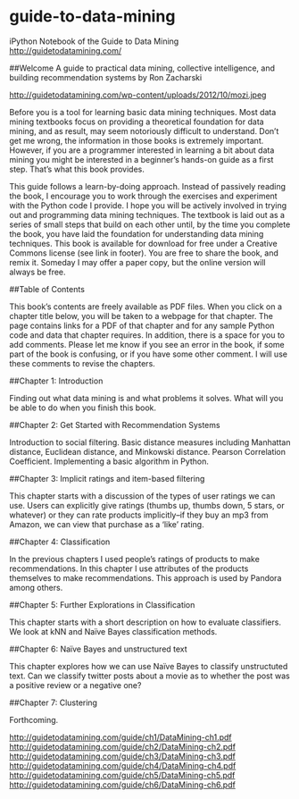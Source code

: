 guide-to-data-mining
====================

iPython Notebook of the Guide to Data Mining http://guidetodatamining.com/

##Welcome
A guide to practical data mining, collective intelligence, and building recommendation systems by Ron Zacharski

http://guidetodatamining.com/wp-content/uploads/2012/10/mozi.jpeg


Before you is a tool for learning basic data mining techniques. Most data mining textbooks focus on providing a theoretical foundation for data mining, and as result, may seem notoriously difficult to understand. Don’t get me wrong, the information in those books is extremely important. However, if you are a programmer interested in learning a bit about data mining you might be interested in a beginner’s hands-on guide as a first step. That’s what this book provides.

This guide follows a learn-by-doing approach. Instead of passively reading the book, I encourage you to work through the exercises and experiment with the Python code I provide. I hope you will be actively involved in trying out and programming data mining techniques. The textbook is laid out as a series of small steps that build on each other until, by the time you complete the book, you have laid the foundation for understanding data mining techniques. This book is available for download for free under a Creative Commons license (see link in footer). You are free to share the book, and remix it. Someday I may offer a paper copy, but the online version will always be free.

 

##Table of Contents

This book’s contents are freely available as PDF files. When you click on a chapter title below, you will be taken to a webpage for that chapter. The page contains links for a PDF of that chapter and for any sample Python code and data that chapter requires. In addition, there is a space for you to add comments. Please let me know if you see an error in the book, if some part of the book is confusing, or if you have some other comment. I will use these comments to revise the chapters.

##Chapter 1: Introduction

Finding out what data mining is and what problems it solves. What will you be able to do when you finish this book.

##Chapter 2: Get Started with Recommendation Systems

Introduction to social filtering. Basic distance measures including Manhattan distance, Euclidean distance, and Minkowski distance. Pearson Correlation Coefficient. Implementing a basic algorithm in Python.

##Chapter 3: Implicit ratings and item-based filtering

This chapter starts with a discussion of the types of user ratings we can use. Users can explicitly give ratings (thumbs up, thumbs down, 5 stars, or whatever) or they can rate products implicitly–if they buy an mp3 from Amazon, we can view that purchase as a ‘like’ rating.

##Chapter 4: Classification

In the previous chapters I used people’s ratings of products to make recommendations. In this chapter I use attributes of the products themselves to make recommendations. This approach is used by Pandora among others.

##Chapter 5: Further Explorations in Classification

This chapter starts with a short description on how to evaluate classifiers. We look at kNN and Naïve Bayes classification methods.

##Chapter 6: Naïve Bayes and unstructured text

This chapter explores how we can use Naïve Bayes to classify unstructuted text. Can we classify twitter posts about a movie as to whether the post was a positive review or a negative one?

##Chapter 7: Clustering

Forthcoming.

http://guidetodatamining.com/guide/ch1/DataMining-ch1.pdf
http://guidetodatamining.com/guide/ch2/DataMining-ch2.pdf
http://guidetodatamining.com/guide/ch3/DataMining-ch3.pdf
http://guidetodatamining.com/guide/ch4/DataMining-ch4.pdf
http://guidetodatamining.com/guide/ch5/DataMining-ch5.pdf
http://guidetodatamining.com/guide/ch6/DataMining-ch6.pdf
